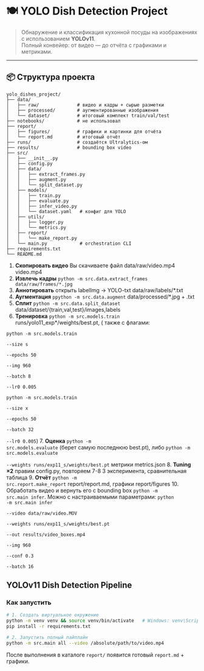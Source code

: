 
# 🍽️ YOLO Dish Detection Project

> Обнаружение и классификация кухонной посуды на изображениях с использованием **YOLOv11**.  
> Полный конвейер: от видео — до отчёта с графиками и метриками.

---

## 📦 Структура проекта



```
yolo_dishes_project/
├── data/
│   ├── raw/              # видео и кадры + сырые разметки
│   ├── processed/        # аугментированные изображения
│   └── dataset/          # итоговый комплект train/val/test
├── notebooks/            # не использовал
├── report/
│   ├── figures/          # графики и картинки для отчёта
│   └── report.md         # итоговый отчёт
├── runs/                 # создаётся Ultralytics-ом
├── results/              # bounding box video
├── src/
│   ├── __init__.py
│   ├── config.py
│   ├── data/
│   │   ├── extract_frames.py
│   │   ├── augment.py
│   │   └── split_dataset.py
│   ├── models/
│   │   ├── train.py
│   │   ├── evaluate.py
│   │   ├── infer_video.py
│   │   └── dataset.yaml   # конфиг для YOLO
│   ├── utils/
│   │   ├── logger.py
│   │   └── metrics.py
│   ├── report/
│   │   └── make_report.py
│   └── main.py            # orchestration CLI
├── requirements.txt
└── README.md
```

1.	<b>Скопировать видео</b>	Вы скачиваете файл data/raw/video.mp4	video.mp4
2.  <b>Извлечь кадры</b>	<code>python -m src.data.extract_frames	data/raw/frames/*.jpg</code>
3.	<b>Аннотировать</b>	открыть labelImg → YOLO-txt	data/raw/labels/*.txt
4.	<b>Аугментация</b>	<code>ppython -m src.data.augment</code>	data/processed/*.jpg + .txt
5.	<b>Сплит</b>	<code>python -m src.data.split_dataset</code>	data/dataset/{train,val,test}/images,labels
6.	<b>Тренировка</b>	<code>python -m src.models.train</code>	runs/yolo11_exp*/weights/best.pt, ( также с флагами:

<code>python -m src.models.train \
  --size s \
  --epochs 50 \
  --img 960 \
  --batch 8 \
  --lr0 0.005 </code>
 
<code>python -m src.models.train \
       --size x \
       --epochs 50 \
       --batch 32 \
       --lr0 0.005</code>)
7.	<b>Оценка</b>	<code>python -m src.models.evaluate</code> (берет самую последнюю best.pt), либо <code>python -m src.models.evaluate \
       --weights runs/exp11_s/weights/best.pt</code>	метрики metrics.json
8.	<b>Tuning ×2</b>	правим config.py, повторяем 7-8	3 эксперимента, сравнительная таблица
9.	<b>Отчёт</b>	<code>python -m src.report.make_report</code>	report/report.md, графики report/figures
10. Обработать видео и вернуть его с bounding box <code>python -m src.main infer</code>.
Можно с настраиваемыми параметрами: <code>python -m src.main infer \
  --video data/raw/video.MOV \
  --weights runs/exp11_s/weights/best.pt \
  --out results/video_boxes.mp4 \
  --img 960 \
  --conf 0.3 \
  --batch 16</code>


## YOLOv11 Dish Detection Pipeline

### Как запустить

```bash
# 1. Создать виртуальное окружение
python -m venv venv && source venv/bin/activate   # Windows: venv\Scripts\activate
pip install -r requirements.txt

# 2. Запустить полный пайплайн
python -m src.main all --video /absolute/path/to/video.mp4
```

После выполнения в каталоге `report/` появится готовый `report.md` + графики.
